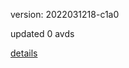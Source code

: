 version: 2022031218-c1a0

updated 0 avds

[details](https://github.com/0x74f917491bfa7ebfa379/ali_avd_db/blob/master/change_log/2022/03/12/18/c1a0.txt)
